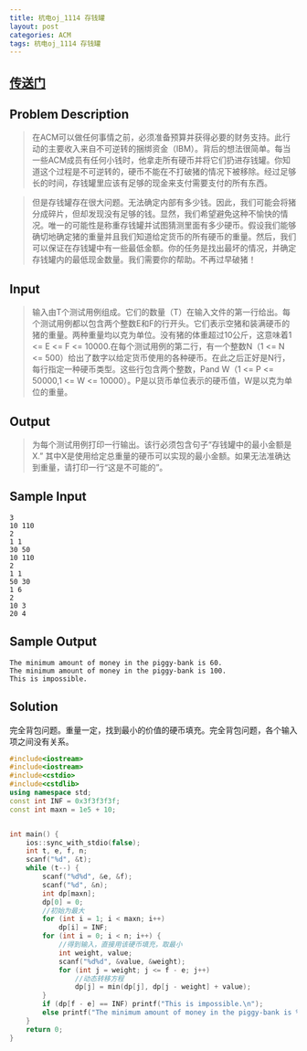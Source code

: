 ```yaml
---
title: 杭电oj_1114 存钱罐
layout: post
categories: ACM
tags: 杭电oj_1114 存钱罐
---
```

## [传送门](http://acm.hdu.edu.cn/showproblem.php?pid=1114)

## Problem Description

>在ACM可以做任何事情之前，必须准备预算并获得必要的财务支持。此行动的主要收入来自不可逆转的捆绑资金（IBM）。背后的想法很简单。每当一些ACM成员有任何小钱时，他拿走所有硬币并将它们扔进存钱罐。你知道这个过程是不可逆转的，硬币不能在不打破猪的情况下被移除。经过足够长的时间，存钱罐里应该有足够的现金来支付需要支付的所有东西。

>但是存钱罐存在很大问题。无法确定内部有多少钱。因此，我们可能会将猪分成碎片，但却发现没有足够的钱。显然，我们希望避免这种不愉快的情况。唯一的可能性是称重存钱罐并试图猜测里面有多少硬币。假设我们能够确切地确定猪的重量并且我们知道给定货币的所有硬币的重量。然后，我们可以保证在存钱罐中有一些最低金额。你的任务是找出最坏的情况，并确定存钱罐内的最低现金数量。我们需要你的帮助。不再过早破猪！

## Input

> 输入由T个测试用例组成。它们的数量（T）在输入文件的第一行给出。每个测试用例都以包含两个整数E和F的行开头。它们表示空猪和装满硬币的猪的重量。两种重量均以克为单位。没有猪的体重超过10公斤，这意味着1 <= E <= F <= 10000.在每个测试用例的第二行，有一个整数N（1 <= N <= 500）给出了数字以给定货币使用的各种硬币。在此之后正好是N行，每行指定一种硬币类型。这些行包含两个整数，Pand W（1 <= P <= 50000,1 <= W <= 10000）。P是以货币单位表示的硬币值，W是以克为单位的重量。

## Output

> 为每个测试用例打印一行输出。该行必须包含句子“存钱罐中的最小金额是X.” 其中X是使用给定总重量的硬币可以实现的最小金额。如果无法准确达到重量，请打印一行“这是不可能的”。

## Sample Input
```
3
10 110
2
1 1
30 50
10 110
2
1 1
50 30
1 6
2
10 3
20 4
```
## Sample Output

```
The minimum amount of money in the piggy-bank is 60.
The minimum amount of money in the piggy-bank is 100.
This is impossible.
```
## Solution

完全背包问题。重量一定，找到最小的价值的硬币填充。完全背包问题，各个输入项之间没有关系。

```c++
#include<iostream>
#include<iostream>
#include<cstdio>
#include<cstdlib>
using namespace std;
const int INF = 0x3f3f3f3f;
const int maxn = 1e5 + 10;


int main() {
	ios::sync_with_stdio(false);
	int t, e, f, n;
	scanf("%d", &t);
	while (t--) {
		scanf("%d%d", &e, &f);
		scanf("%d", &n);
		int dp[maxn];
		dp[0] = 0;
		//初始为最大
		for (int i = 1; i < maxn; i++)
			dp[i] = INF;
		for (int i = 0; i < n; i++) {
			//得到输入，直接用该硬币填充，取最小
			int weight, value;
			scanf("%d%d", &value, &weight);
			for (int j = weight; j <= f - e; j++)
				//动态转移方程
				dp[j] = min(dp[j], dp[j - weight] + value);
		}
		if (dp[f - e] == INF) printf("This is impossible.\n");
		else printf("The minimum amount of money in the piggy-bank is %d.\n", dp[f - e]);
	}
	return 0;
}

```